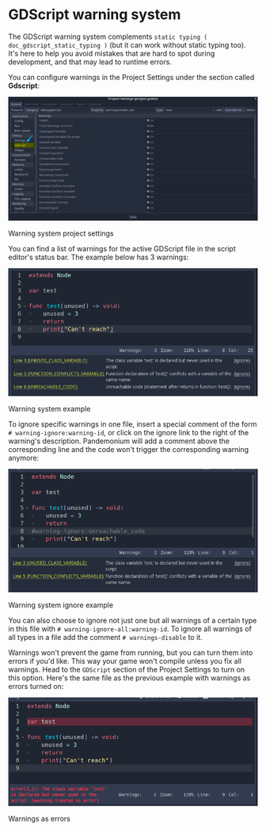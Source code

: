 
# GDScript warning system

The GDScript warning system complements `static typing ( doc_gdscript_static_typing )`
(but it can work without static typing too). It's here to help you avoid
mistakes that are hard to spot during development, and that may lead
to runtime errors.

You can configure warnings in the Project Settings under the section
called **Gdscript**:

![Warning system project settings](img/typed_gdscript_warning_system_settings.png)

Warning system project settings

You can find a list of warnings for the active GDScript file in the
script editor's status bar. The example below has 3 warnings:

![Warning system example](img/typed_gdscript_warning_example.png)

Warning system example

To ignore specific warnings in one file, insert a special comment of the
form `# warning-ignore:warning-id`, or click on the ignore link to the
right of the warning's description. Pandemonium will add a comment above the
corresponding line and the code won't trigger the corresponding warning
anymore:

![Warning system ignore example](img/typed_gdscript_warning_system_ignore.png)

Warning system ignore example

You can also choose to ignore not just one but all warnings of a certain
type in this file with `# warning-ignore-all:warning-id`. To ignore all
warnings of all types in a file add the comment `# warnings-disable` to it.

Warnings won't prevent the game from running, but you can turn them into
errors if you'd like. This way your game won't compile unless you fix
all warnings. Head to the `GDScript` section of the Project Settings to
turn on this option. Here's the same file as the previous example with
warnings as errors turned on:

![Warnings as errors](img/typed_gdscript_warning_system_errors.png)

Warnings as errors
